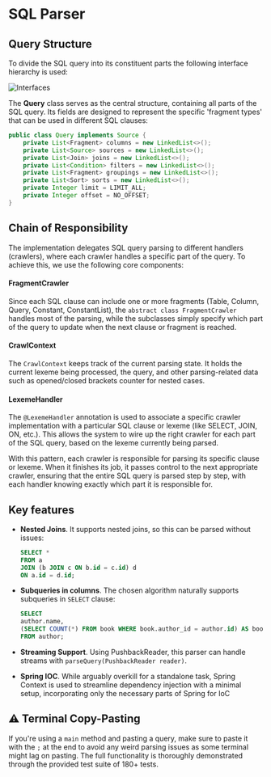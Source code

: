 # SQL Parser

## Query Structure

To divide the SQL query into its constituent parts the following interface hierarchy is used:

![](https://mermaid.ink/img/pako:eNp1UtFqwjAU_ZVyn2tpNa01D4MxGQy2wdCnkZdrG21Zc1PShM2J_77UqqjbQh7OPfdwzuUmOyh0KYHDutGfRYXGBsu5oEeDGyXJBqPRXXDf1NjhqpGCzvDQWGhnil_sKyr5l_pBU2eRrKCT4kg3TtENuRwMhoB_mDcnzfZm1FPGc935HEGdW20MtlXwpNpG9rJOUODPKbXHR-seHj0HxaXVJSNIUgkhKGkU1qVf3q4XCLCVjxDAPSzRfAgQtPc6dFYvtlQAt8bJEIx2mwr4GpvOV64t0cp5jX5QdWZbpHetr2rgO_gCnifRLGMszWczf5NJFsIWeJIlUcrYeBKzaZL65j6E74NBHE0Zi1meZyyejJN8zEKQZW21eRle_vAB9j8QHqma?type=png "Interfaces")

The **Query** class serves as the central structure, containing all parts of the SQL query. Its fields are designed to
represent the specific 'fragment types' that can be used in different SQL clauses:

```java
public class Query implements Source {
    private List<Fragment> columns = new LinkedList<>();
    private List<Source> sources = new LinkedList<>();
    private List<Join> joins = new LinkedList<>();
    private List<Condition> filters = new LinkedList<>();
    private List<Fragment> groupings = new LinkedList<>();
    private List<Sort> sorts = new LinkedList<>();
    private Integer limit = LIMIT_ALL;
    private Integer offset = NO_OFFSET;
}
```

## Chain of Responsibility

The implementation delegates SQL query parsing to different handlers (crawlers), where each crawler handles a specific
part of the query. To achieve this, we use the following core components:

#### FragmentCrawler

Since each SQL clause can include one or more fragments (Table, Column, Query, Constant, ConstantList), 
the `abstract class FragmentCrawler` handles most of the parsing, while the subclasses simply specify
which part of the query to update when the next clause or fragment is reached.

#### CrawlContext

The `CrawlContext` keeps track of the current parsing state. It holds the current lexeme being processed, the
query, and other parsing-related data such as opened/closed brackets counter for nested cases.

#### LexemeHandler

The `@LexemeHandler` annotation is used to associate a specific crawler implementation with a particular SQL clause or
lexeme (like SELECT, JOIN, ON, etc.). This allows the system to wire up the right crawler for each part of the SQL query, based on
the lexeme currently being parsed.

With this pattern, each crawler is responsible for parsing its specific clause or lexeme. When it finishes its job,
it passes control to the next appropriate crawler, ensuring that the entire SQL query is parsed step by step, with each
handler knowing exactly which part it is responsible for.

## Key features

- **Nested Joins**. It supports nested joins, so this can be parsed without issues:

    ```sql
    SELECT *
    FROM a
    JOIN (b JOIN c ON b.id = c.id) d
    ON a.id = d.id;
    ```

- **Subqueries in columns**. The chosen algorithm naturally supports subqueries in `SELECT` clause:

    ```sql
    SELECT 
    author.name,
    (SELECT COUNT(*) FROM book WHERE book.author_id = author.id) AS book_count
    FROM author;
    ```

- **Streaming Support**. Using PushbackReader, this parser can handle streams with `parseQuery(PushbackReader reader)`.


- **Spring IOC**. While arguably overkill for a standalone task, Spring Context is used to streamline dependency injection with a minimal setup, incorporating only the necessary parts of Spring for IoC

## ⚠️ Terminal Copy-Pasting

If you're using a `main` method and pasting a query, make sure to paste it with the `;` at the end to avoid any weird
parsing issues as some terminal might lag on pasting.
The full functionality is thoroughly demonstrated through the provided test suite of 180+ tests.